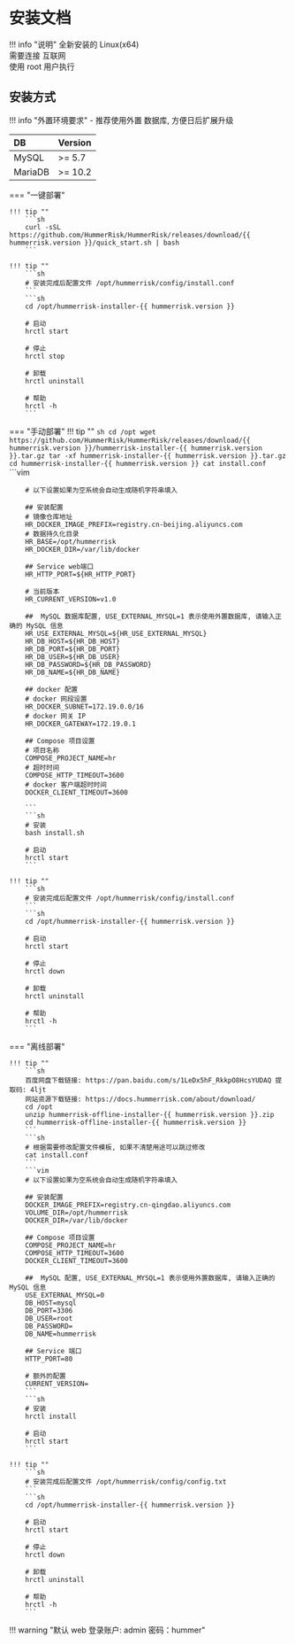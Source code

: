 # 安装文档

!!! info "说明"
    全新安装的 Linux(x64)  
    需要连接 互联网  
    使用 root 用户执行

## 安装方式

!!! info "外置环境要求"
    - 推荐使用外置 数据库, 方便日后扩展升级

| DB      | Version |
| :------ | :------ |
| MySQL   | >= 5.7  |
| MariaDB | >= 10.2 |


=== "一键部署"

    !!! tip ""
        ```sh
        curl -sSL https://github.com/HummerRisk/HummerRisk/releases/download/{{ hummerrisk.version }}/quick_start.sh | bash
        ```

    !!! tip ""
        ```sh
        # 安装完成后配置文件 /opt/hummerrisk/config/install.conf
        ```
        ```sh
        cd /opt/hummerrisk-installer-{{ hummerrisk.version }}

        # 启动
        hrctl start

        # 停止
        hrctl stop

        # 卸载
        hrctl uninstall

        # 帮助
        hrctl -h
        ```

=== "手动部署"
    !!! tip ""
        ```sh
        cd /opt
        wget https://github.com/HummerRisk/HummerRisk/releases/download/{{ hummerrisk.version }}/hummerrisk-installer-{{ hummerrisk.version }}.tar.gz
        tar -xf hummerrisk-installer-{{ hummerrisk.version }}.tar.gz
        cd hummerrisk-installer-{{ hummerrisk.version }}
        cat install.conf
        ```
        ```vim

        # 以下设置如果为空系统会自动生成随机字符串填入
        
        ## 安装配置
        # 镜像仓库地址
        HR_DOCKER_IMAGE_PREFIX=registry.cn-beijing.aliyuncs.com
        # 数据持久化目录
        HR_BASE=/opt/hummerrisk
        HR_DOCKER_DIR=/var/lib/docker
        
        ## Service web端口
        HR_HTTP_PORT=${HR_HTTP_PORT}
        
        # 当前版本
        HR_CURRENT_VERSION=v1.0
        
        ##  MySQL 数据库配置, USE_EXTERNAL_MYSQL=1 表示使用外置数据库, 请输入正确的 MySQL 信息
        HR_USE_EXTERNAL_MYSQL=${HR_USE_EXTERNAL_MYSQL}
        HR_DB_HOST=${HR_DB_HOST}
        HR_DB_PORT=${HR_DB_PORT}
        HR_DB_USER=${HR_DB_USER}
        HR_DB_PASSWORD=${HR_DB_PASSWORD}
        HR_DB_NAME=${HR_DB_NAME}
        
        ## docker 配置
        # docker 网段设置
        HR_DOCKER_SUBNET=172.19.0.0/16
        # docker 网关 IP
        HR_DOCKER_GATEWAY=172.19.0.1
        
        ## Compose 项目设置
        # 项目名称
        COMPOSE_PROJECT_NAME=hr
        # 超时时间
        COMPOSE_HTTP_TIMEOUT=3600
        # docker 客户端超时时间
        DOCKER_CLIENT_TIMEOUT=3600

        ```
        ```sh
        # 安装
        bash install.sh

        # 启动
        hrctl start
        ```

    !!! tip ""
        ```sh
        # 安装完成后配置文件 /opt/hummerrisk/config/install.conf
        ```
        ```sh
        cd /opt/hummerrisk-installer-{{ hummerrisk.version }}

        # 启动
        hrctl start

        # 停止
        hrctl down

        # 卸载
        hrctl uninstall

        # 帮助
        hrctl -h
        ```

=== "离线部署"

    !!! tip ""
        ```sh
        百度网盘下载链接: https://pan.baidu.com/s/1LeDx5hF_RkkpO8HcsYUDAQ 提取码: 4ljt
        网站资源下载链接: https://docs.hummerrisk.com/about/download/
        cd /opt
        unzip hummerrisk-offline-installer-{{ hummerrisk.version }}.zip
        cd hummerrisk-offline-installer-{{ hummerrisk.version }}
        ```
        ```sh
        # 根据需要修改配置文件模板, 如果不清楚用途可以跳过修改
        cat install.conf
        ```
        ```vim
        # 以下设置如果为空系统会自动生成随机字符串填入

        ## 安装配置
        DOCKER_IMAGE_PREFIX=registry.cn-qingdao.aliyuncs.com
        VOLUME_DIR=/opt/hummerrisk
        DOCKER_DIR=/var/lib/docker

        ## Compose 项目设置
        COMPOSE_PROJECT_NAME=hr
        COMPOSE_HTTP_TIMEOUT=3600
        DOCKER_CLIENT_TIMEOUT=3600

        ##  MySQL 配置, USE_EXTERNAL_MYSQL=1 表示使用外置数据库, 请输入正确的 MySQL 信息
        USE_EXTERNAL_MYSQL=0
        DB_HOST=mysql
        DB_PORT=3306
        DB_USER=root
        DB_PASSWORD=
        DB_NAME=hummerrisk

        ## Service 端口
        HTTP_PORT=80

        # 额外的配置
        CURRENT_VERSION=
        ```
        ```sh
        # 安装
        hrctl install

        # 启动
        hrctl start
        ```

    !!! tip ""
        ```sh
        # 安装完成后配置文件 /opt/hummerrisk/config/config.txt
        ```
        ```sh
        cd /opt/hummerrisk-installer-{{ hummerrisk.version }}

        # 启动
        hrctl start

        # 停止
        hrctl down

        # 卸载
        hrctl uninstall

        # 帮助
        hrctl -h
        ```

!!! warning "默认 web 登录账户: admin 密码：hummer"

